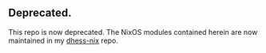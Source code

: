 ## Deprecated.

This repo is now deprecated. The NixOS modules contained herein are
now maintained in my [dhess-nix](https://github.com/dhess/dhess-nix)
repo.
